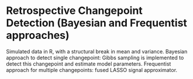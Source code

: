 # Retrospective Changepoint Detection (Bayesian and Frequentist approaches)
Simulated data in R, with a structural break in mean and variance. Bayesian approach to detect single changepoint: Gibbs sampling is implemented to detect this changepoint and estimate model parameters.
Frequentist approach for multiple changepoints: fused LASSO signal approximator.
